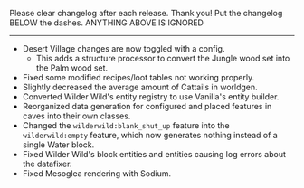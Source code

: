 Please clear changelog after each release.
Thank you!
Put the changelog BELOW the dashes. ANYTHING ABOVE IS IGNORED

-----------------
- Desert Village changes are now toggled with a config.
  - This adds a structure processor to convert the Jungle wood set into the Palm wood set.
- Fixed some modified recipes/loot tables not working properly.
- Slightly decreased the average amount of Cattails in worldgen.
- Converted Wilder Wild's entity registry to use Vanilla's entity builder.
- Reorganized data generation for configured and placed features in caves into their own classes.
- Changed the `wilderwild:blank_shut_up` feature into the `wilderwild:empty` feature, which now generates nothing instead of a single Water block.
- Fixed Wilder Wild's block entities and entities causing log errors about the datafixer.
- Fixed Mesoglea rendering with Sodium.
